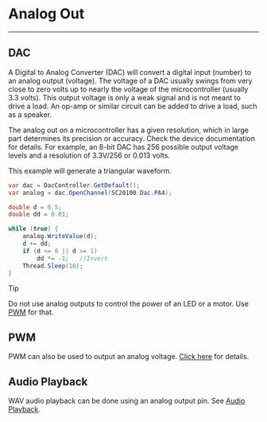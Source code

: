 # Analog Out
---
## DAC
A Digital to Analog Converter (DAC) will convert a digital input (number) to an analog output (voltage). The voltage of a DAC usually swings from very close to zero volts up to nearly the voltage of the microcontroller (usually 3.3 volts). This output voltage is only a weak signal and is not meant to drive a load. An op-amp or similar circuit can be added to drive a load, such as a speaker.

The analog out on a microcontroller has a given resolution, which in large part determines its precision or accuracy. Check the device documentation for details. For example, an 8-bit DAC has 256 possible output voltage levels and a resolution of 3.3V/256 or 0.013 volts.

This example will generate a triangular waveform.

```cs
var dac = DacController.GetDefault();
var analog = dac.OpenChannel(SC20100.Dac.PA4);

double d = 0.5;
double dd = 0.01;

while (true) {
    analog.WriteValue(d);
    d += dd;
    if (d <= 0 || d >= 1)
        dd *= -1;   //Invert
    Thread.Sleep(10);
}
```

> [!Tip]
> Do not use analog outputs to control the power of an LED or a motor. Use [PWM](pwm.md) for that.

## PWM
PWM can also be used to output an analog voltage. [Click here](pwm.md) for details.

## Audio Playback
WAV audio playback can be done using an analog output pin. See [Audio Playback](audio-playback.md).

